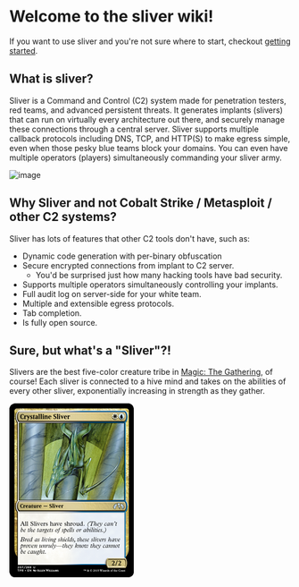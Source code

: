 # Welcome to the sliver wiki!

If you want to use sliver and you're not sure where to start, checkout [getting started](https://github.com/BishopFox/sliver/wiki/Getting-Started).

## What is sliver?

Sliver is a Command and Control (C2) system made for penetration testers, red teams, and advanced persistent threats. It generates implants (slivers) that can run on virtually every architecture out there, and securely manage these connections through a central server. Sliver supports multiple callback protocols including DNS, TCP, and HTTP(S) to make egress simple, even when those pesky blue teams block your domains. You can even have multiple operators (players) simultaneously commanding your sliver army.

![image](https://user-images.githubusercontent.com/43555923/59543161-56a38c00-8ebe-11e9-8eb2-ecea457976d1.png)

## Why Sliver and not Cobalt Strike / Metasploit / other C2 systems?

Sliver has lots of features that other C2 tools don't have, such as:
* Dynamic code generation with per-binary obfuscation
* Secure encrypted connections from implant to C2 server. 
    * You'd be surprised just how many hacking tools have bad security.
* Supports multiple operators simultaneously controlling your implants.
* Full audit log on server-side for your white team.
* Multiple and extensible egress protocols. 
* Tab completion.
* Is fully open source.

## Sure, but what's a "Sliver"?!

Slivers are the best five-color creature tribe in [Magic: The Gathering](https://magic.wizards.com/en), of course! Each sliver is connected to a hive mind and takes on the abilities of every other sliver, exponentially increasing in strength as they gather. 

![Sliver](https://raw.githubusercontent.com/BishopFox/sliver/master/.github/images/sliver.jpeg?token=AAGVUDRDHPMSBO5JFR3Q7RC5BL2YA)